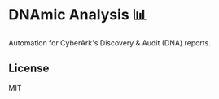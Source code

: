 # DNAmic Analysis :bar_chart:

Automation for CyberArk's Discovery & Audit (DNA) reports.

## License

MIT